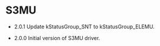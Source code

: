 # S3MU

- 2.0.1 Update kStatusGroup_SNT to kStatusGroup_ELEMU.

- 2.0.0 Initial version of S3MU driver.
